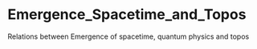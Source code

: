 # Emergence_Spacetime_and_Topos
Relations between Emergence of spacetime, quantum physics and topos 

